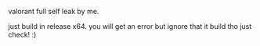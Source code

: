 valorant full  self leak by me.



just build in release x64. you will get an error but ignore that it build tho just check! :)
